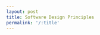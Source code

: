 ```yaml
---
layout: post
title: Software Design Principles
permalink: '/:title'
---
```


<div class="gistpost">
	<script src="{{ site.gist_url }}2020-02-24-software-design-principles.md"></script>
</div>